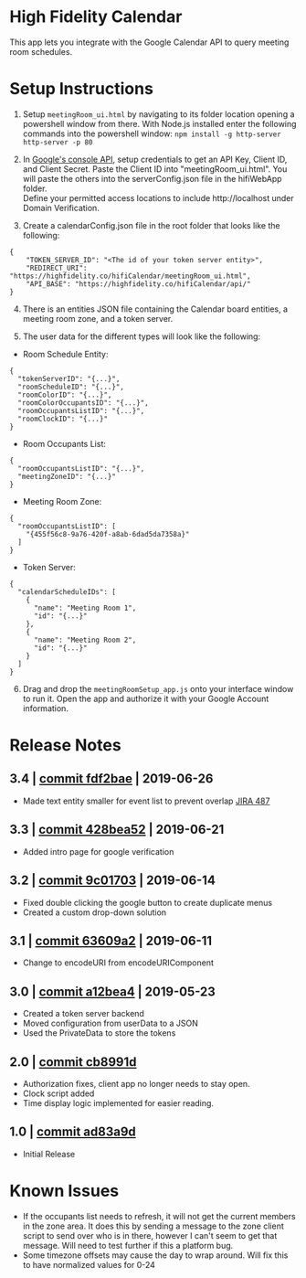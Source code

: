 # High Fidelity Calendar
This app lets you integrate with the Google Calendar API to query meeting room schedules.


# Setup Instructions
1. Setup `meetingRoom_ui.html` by navigating to its folder location opening a powershell window from there. With Node.js installed enter the following commands into the powershell window: 
        `npm install -g http-server`
        `http-server -p 80`
2. In [Google's console API](https://console.developers.google.com/projectselector2/apis/credentials?supportedpurview=project), setup credentials to get an API Key, Client ID, and Client Secret.  Paste the Client ID into "meetingRoom_ui.html".  You will paste the others into the serverConfig.json file in the hifiWebApp folder.  
Define your permitted access locations to include http://localhost under Domain Verification.

3. Create a calendarConfig.json file in the root folder that looks like the following:
```
{
    "TOKEN_SERVER_ID": "<The id of your token server entity>",
    "REDIRECT_URI": "https://highfidelity.co/hifiCalendar/meetingRoom_ui.html",
    "API_BASE": "https://highfidelity.co/hifiCalendar/api/"
}
```

4. There is an entities JSON file containing the Calendar board entities, a meeting room zone, and a token server.

5. The user data for the different types will look like the following:
- Room Schedule Entity:
```
{
  "tokenServerID": "{...}",
  "roomScheduleID": "{...}",
  "roomColorID": "{...}",
  "roomColorOccupantsID": "{...}",
  "roomOccupantsListID": "{...}",
  "roomClockID": "{...}"
}
```

- Room Occupants List:
```
{
  "roomOccupantsListID": "{...}",
  "meetingZoneID": "{...}"
}

```

- Meeting Room Zone:

```
{
  "roomOccupantsListID": [
    "{455f56c8-9a76-420f-a8ab-6dad5da7358a}"
  ]
}
```

- Token Server:
```
{
  "calendarScheduleIDs": [
    {
      "name": "Meeting Room 1",
      "id": "{...}"
    },
    {
      "name": "Meeting Room 2",
      "id": "{...}"
    }
  ]
}
```

6. Drag and drop the `meetingRoomSetup_app.js` onto your interface window to run it. Open the app and authorize it with your Google Account information.


# Release Notes

## 3.4 | [commit fdf2bae](https://github.com/highfidelity/hifi-content/pull/420/commits/fdf2bae) | 2019-06-26
- Made text entity smaller for event list to prevent overlap [JIRA 487](https://highfidelity.atlassian.net/browse/BUGZ-487)

## 3.3 | [commit 428bea52](https://github.com/highfidelity/hifi-content/pull/420/commits/428bea52) | 2019-06-21
- Added intro page for google verification

## 3.2 | [commit 9c01703](https://github.com/highfidelity/hifi-content/pull/415/commits/9c01703) | 2019-06-14
- Fixed double clicking the google button to create duplicate menus
- Created a custom drop-down solution

## 3.1 | [commit 63609a2](https://github.com/highfidelity/hifi-content/pull/400/commits/63609a2]) | 2019-06-11
- Change to encodeURI from encodeURIComponent

## 3.0 | [commit a12bea4](https://github.com/highfidelity/hifi-content/pull/400/commits/a12bea4) | 2019-05-23
- Created a token server backend 
- Moved configuration from userData to a JSON
- Used the PrivateData to store the tokens

## 2.0 | [commit cb8991d](https://github.com/highfidelity/hifi-content/pull/361/commits/cb8991d98223a7ad14dca809b8ba507bef9336cb)
- Authorization fixes, client app no longer needs to stay open.
- Clock script added
- Time display logic implemented for easier reading.

## 1.0 | [commit ad83a9d](https://github.com/highfidelity/hifi-content/pull/345/commits/ad83a9dc621196e80b234ba205803b61f42c1b88)
- Initial Release

# Known Issues
- If the occupants list needs to refresh, it will not get the current members in the zone area.  It does this by sending a message to the zone client script to send over who is in there, however I can't seem to get that message.  Will need to test further if this a platform bug.  
- Some timezone offsets may cause the day to wrap around.  Will fix this to have normalized values for 0-24
